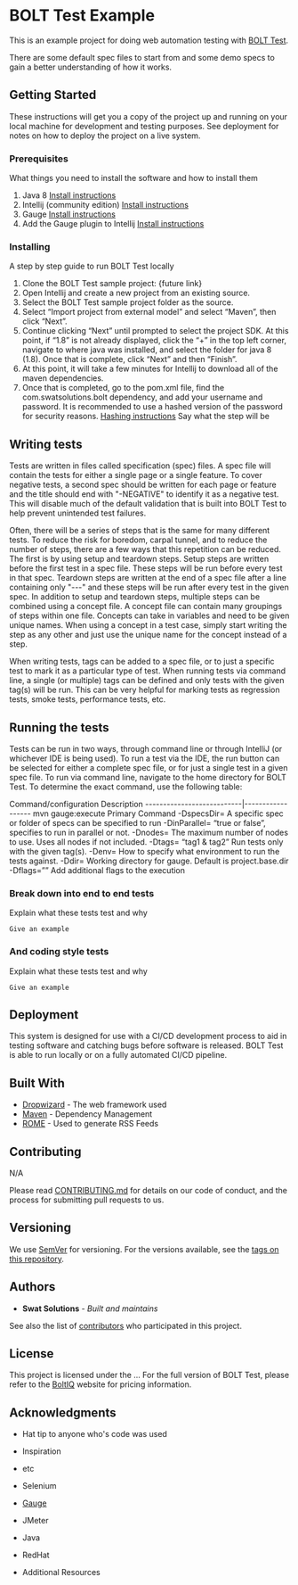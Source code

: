 # BOLT Test Example

This is an example project for doing web automation testing with [BOLT Test](http://www.boltiq.io).

There are some default spec files to start from and some demo specs to gain a better understanding of how it works.


## Getting Started

These instructions will get you a copy of the project up and running on your local machine for development and testing purposes. See deployment for notes on how to deploy the project on a live system.

### Prerequisites

What things you need to install the software and how to install them

1. Java 8 [Install instructions](https://www3.ntu.edu.sg/home/ehchua/programming/howto/JDK_Howto.html)
2. Intellij (community edition) [Install instructions](https://www.jetbrains.com/idea/download/)
3.	Gauge [Install instructions](https://gauge.org/get-started.html)
4.	Add the Gauge plugin to Intellij [Install instructions](https://docs.gauge.org/using.html#intellij-idea)


### Installing

A step by step guide to run BOLT Test locally

1. Clone the BOLT Test sample project: {future link}
2.	Open Intellij and create a new project from an existing source.
3.	Select the BOLT Test sample project folder as the source.
4.	Select “Import project from external model” and select “Maven”, then click “Next”.
5.	Continue clicking “Next” until prompted to select the project SDK. At this point, if “1.8” is not already displayed, click the “+” in the top left corner, navigate to where java was installed, and select the folder for java 8 (1.8). Once that is complete, click “Next” and then “Finish”.
6.	At this point, it will take a few minutes for Intellij to download all of the maven dependencies. 
7.	Once that is completed, go to the pom.xml file, find the com.swatsolutions.bolt dependency, and add your username and password. It is recommended to use a hashed version of the password for security reasons. [Hashing instructions](https://maven.apache.org/guides/mini/guide-encryption.html)
Say what the step will be


## Writing tests

Tests are written in files called specification (spec) files. A spec file will contain the tests for either a single page or a single feature. To cover negative tests,
a second spec should be written for each page or feature and the title should end with "-NEGATIVE" to identify it as a negative test. This will disable much of the default
validation that is built into BOLT Test to help prevent unintended test failures.

Often, there will be a series of steps that is the same for many different tests. To reduce the risk for boredom, carpal tunnel, and to reduce the number of steps, there are
a few ways that this repetition can be reduced. The first is by using setup and teardown steps. Setup steps are written before the first test in a spec file. These steps will
be run before every test in that spec. Teardown steps are written at the end of a spec file after a line containing only "---" and these steps will be run after every test in
the given spec. In addition to setup and teardown steps, multiple steps can be combined using a concept file. A concept file can contain many groupings of steps within one file.
Concepts can take in variables and need to be given unique names. When using a concept in a test case, simply start writing the step as any other and just use the unique name
for the concept instead of a step.

When writing tests, tags can be added to a spec file, or to just a specific test to mark it as a particular type of test. When running tests via command line, a single (or multiple)
tags can be defined and only tests with the given tag(s) will be run. This can be very helpful for marking tests as regression tests, smoke tests, performance tests, etc.

## Running the tests

Tests can be run in two ways, through command line or through IntelliJ (or whichever IDE is being used). To run a test via the IDE, the run button can be selected for either a
complete spec file, or for just a single test in a given spec file. To run via command line, navigate to the home directory for BOLT Test. To determine the exact command, use the
following table:

Command/configuration	    Description
---------------------------|------------------
mvn gauge:execute	        Primary Command
-DspecsDir=	                A specific spec or folder of specs can be specified to run
-DinParallel=	            “true or false”, specifies to run in parallel or not.
-Dnodes=	                The maximum number of nodes to use. Uses all nodes if not included.
-Dtags=	                    “tag1 & tag2” Run tests only with the given tag(s).
-Denv=	                    How to specify what environment to run the tests against.
-Ddir=	                    Working directory for gauge. Default is project.base.dir
-Dflags=””	                Add additional flags to the execution



### Break down into end to end tests

Explain what these tests test and why

```
Give an example
```

### And coding style tests

Explain what these tests test and why

```
Give an example
```

## Deployment

This system is designed for use with a CI/CD development process to aid in testing software and catching bugs before software is released. BOLT Test is able to run locally or on a fully automated CI/CD pipeline.

## Built With

* [Dropwizard](http://www.dropwizard.io/1.0.2/docs/) - The web framework used
* [Maven](https://maven.apache.org/) - Dependency Management
* [ROME](https://rometools.github.io/rome/) - Used to generate RSS Feeds

## Contributing
N/A

Please read [CONTRIBUTING.md](https://gist.github.com/PurpleBooth/b24679402957c63ec426) for details on our code of conduct, and the process for submitting pull requests to us.

## Versioning

We use [SemVer](http://semver.org/) for versioning. For the versions available, see the [tags on this repository](https://github.com/your/project/tags).

## Authors

* **Swat Solutions** - *Built and maintains*

See also the list of [contributors](https://github.com/your/project/contributors) who participated in this project.

## License

This project is licensed under the ... For the full version of BOLT Test, please refer to the [BoltIQ](www.boltiq.io) website for pricing information.

## Acknowledgments
* Hat tip to anyone who's code was used
* Inspiration
* etc

* Selenium
* [Gauge](https://gauge.org)
* JMeter
* Java
* RedHat
* Additional Resources
